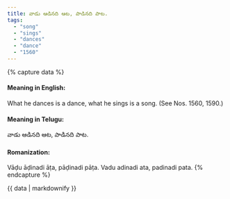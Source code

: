 ```yaml
---
title: వాడు ఆడినది ఆట, పాడినది పాట.
tags:
  - "song"
  - "sings"
  - "dances"
  - "dance"
  - "1560"
---
```


{% capture data %}
#### Meaning in English:
What he dances is a dance, what he sings is a song.
(See Nos. 1560, 1590.)

#### Meaning in Telugu:
వాడు ఆడినది ఆట, పాడినది పాట.

#### Romanization:
Vāḍu āḍinadi āṭa, pāḍinadi pāṭa.
Vadu adinadi ata, padinadi pata.
{% endcapture %}

{{ data | markdownify }}

